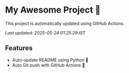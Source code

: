 # My Awesome Project 🚀

This project is automatically updated using GitHub Actions.

_Last updated: 2025-05-24 01:25:29 IST_

## Features
- Auto-update README using Python 🐍
- Auto Git push with GitHub Actions 🤖
